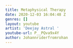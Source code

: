 ```yaml
---
title: Metaphysical Therapy
date: 2020-12-03 16:04:48 Z
genres: []
layout: youtube
artist: 'Deejay Astral '
youtube-url: P__PQva9x4Y
author: Johannriderfromrohan
---
```


